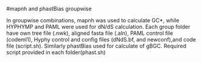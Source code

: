 
#mapnh and phastBias groupwise

In groupwise combinations, mapnh was used to calculate GC*, while HYPHYMP and PAML were used for dN/dS calculation. Each group folder have own tree file (.nwk), aligned fasta file (.aln), PAML control file (codeml1), Hyphy control and config files (dNdS.bf, and newconf),and code file (script.sh).
Similarly phastBias used for calculate of gBGC. Required script provided in each folder(phast.sh) 

